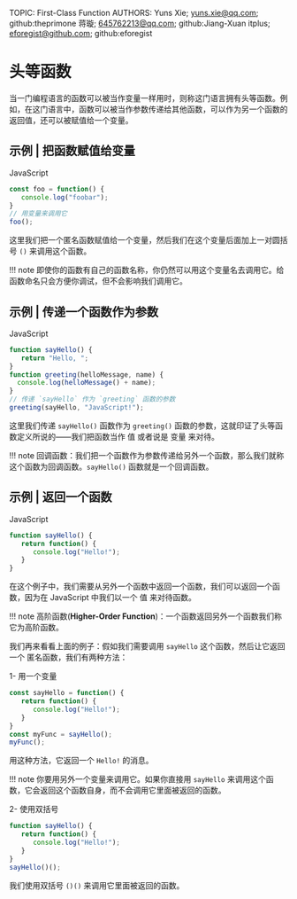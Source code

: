 TOPIC: First-Class Function
AUTHORS: Yuns Xie; yuns.xie@qq.com; github:theprimone
         蒋璇; 645762213@qq.com; github:Jiang-Xuan
         itplus; eforegist@github.com; github:eforegist

# 头等函数

当一门编程语言的函数可以被当作变量一样用时，则称这门语言拥有头等函数。例如，在这门语言中，函数可以被当作参数传递给其他函数，可以作为另一个函数的返回值，还可以被赋值给一个变量。

## 示例 | 把函数赋值给变量

JavaScript

```javascript
const foo = function() {
   console.log("foobar");
}
// 用变量来调用它
foo();
```

这里我们把一个匿名函数赋值给一个变量，然后我们在这个变量后面加上一对圆括号 `()` 来调用这个函数。

!!! note
    即使你的函数有自己的函数名称，你仍然可以用这个变量名去调用它。给函数命名只会方便你调试，但不会影响我们调用它。

## 示例 | 传递一个函数作为参数

JavaScript

```javascript
function sayHello() {
   return "Hello, ";
}
function greeting(helloMessage, name) {
  console.log(helloMessage() + name);
}
// 传递 `sayHello` 作为 `greeting` 函数的参数
greeting(sayHello, "JavaScript!");
```

这里我们传递 `sayHello()` 函数作为 `greeting()` 函数的参数，这就印证了头等函数定义所说的——我们把函数当作 值 或者说是 变量 来对待。

!!! note
    回调函数：我们把一个函数作为参数传递给另外一个函数，那么我们就称这个函数为回调函数。`sayHello()` 函数就是一个回调函数。

## 示例 | 返回一个函数

JavaScript

```javascript
function sayHello() {
   return function() {
      console.log("Hello!");
   }
}
```

在这个例子中，我们需要从另外一个函数中返回一个函数，我们可以返回一个函数，因为在 JavaScript 中我们以一个 值 来对待函数。

!!! note
    高阶函数(**Higher-Order Function**)：一个函数返回另外一个函数我们称它为高阶函数。

我们再来看看上面的例子：假如我们需要调用 `sayHello` 这个函数，然后让它返回一个 匿名函数，我们有两种方法：

1- 用一个变量

```javascript
const sayHello = function() {
   return function() {
      console.log("Hello!");
   }
}
const myFunc = sayHello();
myFunc();
```

用这种方法，它返回一个 `Hello!` 的消息。

!!! note
    你要用另外一个变量来调用它。如果你直接用 `sayHello` 来调用这个函数，它会返回这个函数自身，而不会调用它里面被返回的函数。

2- 使用双括号

```javascript
function sayHello() {
   return function() {
      console.log("Hello!");
   }
}
sayHello()();
```

我们使用双括号 `()()` 来调用它里面被返回的函数。
